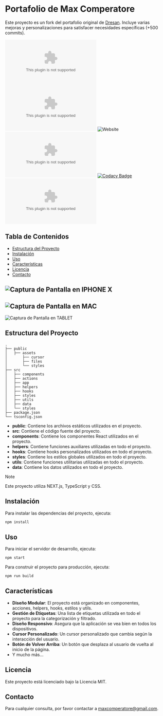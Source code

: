 # Portafolio de Max Comperatore

Este proyecto es un fork del portafolio original de [Dresan](https://dresan.dev). Incluye varias mejoras y personalizaciones para satisfacer necesidades específicas (+500 commits).

![GitHub repo size](https://img.shields.io/github/repo-size/pyoneerC/maxcomperatore.com)
![Libraries.io dependency status for GitHub repo](https://img.shields.io/librariesio/github/pyoneerc/maxcomperatore.com)
![Website](https://img.shields.io/website?url=https%3A%2F%2Fmaxcomperatore.com)
![CodeFactor Grade](https://img.shields.io/codefactor/grade/github/pyoneerc/maxcomperatore.com)
[![Codacy Badge](https://app.codacy.com/project/badge/Grade/3dddd0ee9efc48beb98129c150a57a85)](https://app.codacy.com/gh/pyoneerC/maxcomperatore.com/dashboard?utm_source=gh&utm_medium=referral&utm_content=&utm_campaign=Badge_grade)
![GitHub License](https://img.shields.io/github/license/pyoneerc/maxcomperatore.com)

## Tabla de Contenidos

- [Estructura del Proyecto](#estructura-del-proyecto)
- [Instalación](#instalación)
- [Uso](#uso)
- [Características](#características)
- [Licencia](#licencia)
- [Contacto](#contacto)

![Captura de Pantalla en IPHONE X](/public/assets/readme/iphonex.avif)
---
![Captura de Pantalla en MAC](/public/assets/readme/mac.avif)
---
![Captura de Pantalla en TABLET](/public/assets/readme/tablet.avif)

## Estructura del Proyecto

```
.
├── public
│   ├── assets
│       ├── cursor
│       ├── files
│       └── styles
├── src
│   ├── components
│   ├── actions
│   ├── app
│   ├── helpers
│   ├── hooks
│   ├── styles
│   ├── utils
│   ├── data
│   └── styles
├── package.json
└── tsconfig.json
```

- **public**: Contiene los archivos estáticos utilizados en el proyecto.
- **src**: Contiene el código fuente del proyecto.
- **components**: Contiene los componentes React utilizados en el proyecto.
- **helpers**: Contiene funciones auxiliares utilizadas en todo el proyecto.
- **hooks**: Contiene hooks personalizados utilizados en todo el proyecto.
- **styles**: Contiene los estilos globales utilizados en todo el proyecto.
- **utils**: Contiene funciones utilitarias utilizadas en todo el proyecto.
- **data**: Contiene los datos utilizados en todo el proyecto.

> [!NOTE]
> Este proyecto utiliza NEXT.js, TypeScript y CSS.

## Instalación

Para instalar las dependencias del proyecto, ejecuta:

```bash
npm install
```

## Uso

Para iniciar el servidor de desarrollo, ejecuta:

```bash
npm start
```

Para construir el proyecto para producción, ejecuta:

```bash
npm run build
```

## Características

- **Diseño Modular**: El proyecto está organizado en componentes, acciones, helpers, hooks, estilos y utils.
- **Gestión de Etiquetas**: Una lista de etiquetas utilizada en todo el proyecto para la categorización y filtrado.
- **Diseño Responsivo**: Asegura que la aplicación se vea bien en todos los dispositivos.
- **Cursor Personalizado**: Un cursor personalizado que cambia según la interacción del usuario.
- **Botón de Volver Arriba**: Un botón que desplaza al usuario de vuelta al inicio de la página.
- Y mucho más...

## Licencia

Este proyecto está licenciado bajo la Licencia MIT.

## Contacto

Para cualquier consulta, por favor contactar a [maxcomperatore@gmail.com](mailto:maxcomperatore@gmail.com).